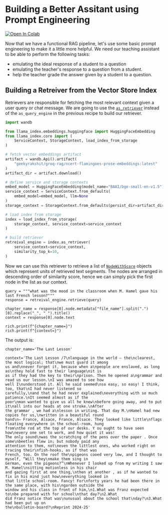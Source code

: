 # Building a Better Assitant using Prompt Engineering

[![Open In Colab](https://colab.research.google.com/assets/colab-badge.svg)](https://colab.research.google.com/github/wandb/weave/blob/master/docs/docs/guides/cookbooks/llamaindex_rag_ncert/notebooks/03_prompt_engineering.ipynb)

Now that we have a functional RAG pipeline, let's use some basic prompt engineering to make it a little more helpful. We need our teaching assistant to be able to perform the following tasks:

- emulating the ideal response of a student to a question
- emulating the teacher's response to a question from a student.
- help the teacher grade the answer given by a student to a question.

## Building a Retreiver from the Vector Store Index

Retrievers are responsible for fetching the most relevant context given a user query or chat message. We are going to use the [`as_retriever`](https://docs.llamaindex.ai/en/stable/api_reference/indices/document_summary/?h=as_retriever#llama_index.core.indices.DocumentSummaryIndex.as_retriever) instead of the `as_query_engine` in the previous recipe to build our retriever.

```python
import wandb

from llama_index.embeddings.huggingface import HuggingFaceEmbedding
from llama_index.core import (
    ServiceContext, StorageContext, load_index_from_storage
)

# fetch vector embeddings artifact
artifact = wandb.Api().artifact(
    "geekyrakshit/groq-rag/ncert-flamingoes-prose-embeddings:latest"
)
artifact_dir = artifact.download()

# define service and storage contexts
embed_model = HuggingFaceEmbedding(model_name="BAAI/bge-small-en-v1.5")
service_context = ServiceContext.from_defaults(
    embed_model=embed_model, llm=None
)
storage_context = StorageContext.from_defaults(persist_dir=artifact_dir)

# load index from storage
index = load_index_from_storage(
    storage_context, service_context=service_context
)

# build retriever
retreival_engine = index.as_retriever(
    service_context=service_context,
    similarity_top_k=10,
)
```

Now we can use this retriever to retrieve a list of [`NodeWithScore`](https://docs.llamaindex.ai/en/stable/api_reference/schema/?h=nodewithscore#llama_index.core.schema.NodeWithScore) objects which represent units of retrieved text segments. The nodes are arranged in descending order of similarity score, hence we can simply pick the first node in the list as our context.

```
query = """what was the mood in the classroom when M. Hamel gave his last French lesson?"""
response = retreival_engine.retrieve(query)

chapter_name = response[0].node.metadata["file_name"].split(".")[0].replace("_", " ").title()
context = response[0].node.text

rich.print(f"{chapter_name=}")
rich.print(f"{context=}")
```

The output is:

```
chapter_name='The Last Lesson'

context='The Last Lesson /7\nlanguage in the world — the\nclearest, the most logical; that\nwe must guard it among 
us and\nnever forget it, because when a\npeople are enslaved, as long as\nthey hold fast to their language\nit is 
as if they had the key to their\nprison. Then he opened a\ngrammar and read us our lesson.\nI was amazed to see how
well I\nunderstood it. All he said seemed\nso easy, so easy! I think, too, that\nI had never listened so 
carefully,\nand that he had never explained\neverything with so much patience.\nIt seemed almost as if the 
poor\nman wanted to give us all he knew\nbefore going away, and to put it\nall into our heads at one stroke.\nAfter
the grammar , we had a\nlesson in writing. That day M.\nHamel had new copies for us,\nwritten in a beautiful round 
hand\n— France, Alsace, France, Alsace. They looked like little\nflags floating everywhere in the school-room, hung
from\nthe rod at the top of our desks. Y ou ought to have seen how\nevery one set to work, and how quiet it was! 
The only sound\nwas the scratching of the pens over the paper . Once some\nbeetles flew in; but nobody paid any 
attention to them, not\neven the littlest ones, who worked right on tracing their\nfish-hooks, as if that was 
French, too. On the roof the\npigeons cooed very low, and I thought to myself, “Will they\nmake them sing in 
German, even the pigeons?”\nWhenever I looked up from my writing I saw M. Hamel\nsitting motionless in his chair 
and gazing first at one thing,\nthen at another , as if he wanted to fix in his mind just how\neverything looked in
that little school-room. Fancy! For\nforty years he had been there in the same place, with his\ngarden outside the 
window and his class in front of him,\n1.What was Franz expected to\nbe prepared with for school\nthat day?\n2.What
did Franz notice that was\nunusual about the school that\nday?\n3.What had been put up on 
the\nbulletin-board?\nReprint 2024-25'
```
